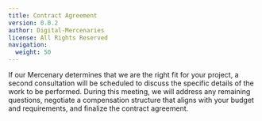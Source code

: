 ```yaml
---
title: Contract Agreement
version: 0.0.2
author: Digital-Mercenaries
license: All Rights Reserved
navigation:
  weight: 50
---
```



If our Mercenary determines that we are the right fit for your project, a
second consultation will be scheduled to discuss the specific details of the
work to be performed.  During this meeting, we will address any remaining
questions, negotiate a compensation structure that aligns with your budget and
requirements, and finalize the contract agreement.

